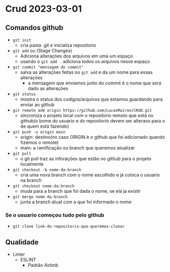 # Crud 2023-03-01

## Comandos github
- `git init`
    - cria pasta .git e inicializa repositorio
- `git add` ou (Stage Changes)
    - Adiciona alterações dos arquivos em uma um espaço
    - usando o `git add .` adiciona todos os arquivos nesse espaço
- `git commit "mensagem do commit"`
    - salva as alterações feitas no `git add` e da um nome para essas alterações
        - a mensagem que enviamos junto do commit é o nome que será dado as alterações
- `git status`
    - mostra o status dos codigos/arquivos que estamos guardando para enviar ao github
- `git remote add origin https://github.com/LucasMairon/CRUD.git`
    - sincroniza o projeto local com o repositorio remoto que está no github(o bome do usuario e do repositorio devem ser alteraos para o de quem está fazendo)
- `git push -u origin main`
    - origin: destino(no caso ORIGIN è o github que foi adicionado quando fizemos o remote)
    - main: a ramificação ou branch que queremos atualizar
- `git pull`
    - o git pull traz as inforações que estão no github para o projeto localmente
- `git checkout -b nome-da-branch`
    - cria uma nova branch com o nome escolhido e já coloca o usuario na branch
- `git checkout nome-da-branch`
    - muda para a branch que foi dada o nome, se ela ja existir
- `git merge nome-da-branch`
    - junta a branch atual com a que foi informado o nome

### Se o usuario começou tudo pelo github
- `git clone link-do-repositorio-que-queremos-clonar`

## Qualidade
- Linter
    - ESLINT
        - Padrão Airbnb
    
